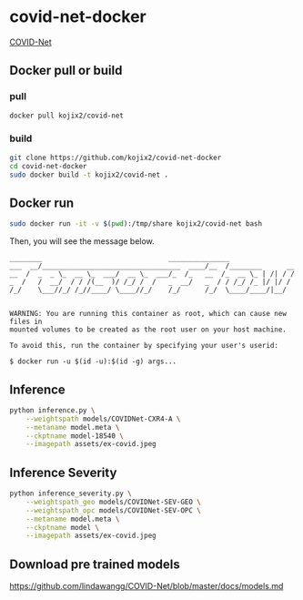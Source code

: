 # covid-net-docker

[COVID-Net](https://github.com/lindawangg/COVID-Net)

## Docker pull or build

### pull

```sh
docker pull kojix2/covid-net
```

### build

```sh
git clone https://github.com/kojix2/covid-net-docker
cd covid-net-docker
sudo docker build -t kojix2/covid-net .
```

## Docker run

```sh
sudo docker run -it -v $(pwd):/tmp/share kojix2/covid-net bash
```

Then, you will see the message below.

```console
________                               _______________                
___  __/__________________________________  ____/__  /________      __
__  /  _  _ \_  __ \_  ___/  __ \_  ___/_  /_   __  /_  __ \_ | /| / /
_  /   /  __/  / / /(__  )/ /_/ /  /   _  __/   _  / / /_/ /_ |/ |/ / 
/_/    \___//_/ /_//____/ \____//_/    /_/      /_/  \____/____/|__/


WARNING: You are running this container as root, which can cause new files in
mounted volumes to be created as the root user on your host machine.

To avoid this, run the container by specifying your user's userid:

$ docker run -u $(id -u):$(id -g) args...

```

## Inference

```sh
python inference.py \
    --weightspath models/COVIDNet-CXR4-A \
    --metaname model.meta \
    --ckptname model-18540 \
    --imagepath assets/ex-covid.jpeg
```

## Inference Severity

```sh
python inference_severity.py \
    --weightspath_geo models/COVIDNet-SEV-GEO \
    --weightspath_opc models/COVIDNet-SEV-OPC \
    --metaname model.meta \
    --ckptname model \
    --imagepath assets/ex-covid.jpeg
```

## Download pre trained models

https://github.com/lindawangg/COVID-Net/blob/master/docs/models.md


